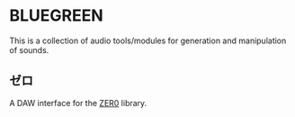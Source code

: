 # BLUEGREEN

This is a collection of audio tools/modules for generation and manipulation of sounds.

## ゼロ

A DAW interface for the [ZER0](https://github.com/alic3dev/zer0) library.

